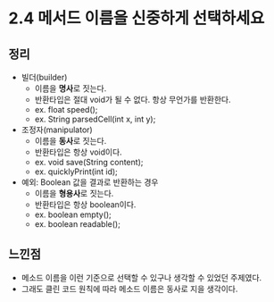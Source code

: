 # 2.4 메서드 이름을 신중하게 선택하세요

## 정리
- 빌더(builder)
    - 이름을 <b>명사</b>로 짓는다.
    - 반환타입은 절대 void가 될 수 없다. 항상 무언가를 반환한다.
    - ex. float speed();
    - ex. String parsedCell(int x, int y);
- 조정자(manipulator)
    - 이름을 <b>동사</b>로 짓는다.
    - 반환타입은 항상 void이다.
    - ex. void save(String content);
    - ex. quicklyPrint(int id);
- 예외: Boolean 값을 결과로 반환하는 경우
    - 이름을 <b>형용사</b>로 짓는다.
    - 반환타입은 항상 boolean이다.
    - ex. boolean empty();
    - ex. boolean readable();

## 느낀점

- 메소드 이름을 이런 기준으로 선택할 수 있구나 생각할 수 있었던 주제였다.
- 그래도 클린 코드 원칙에 따라 메소드 이름은 동사로 지을 생각이다.